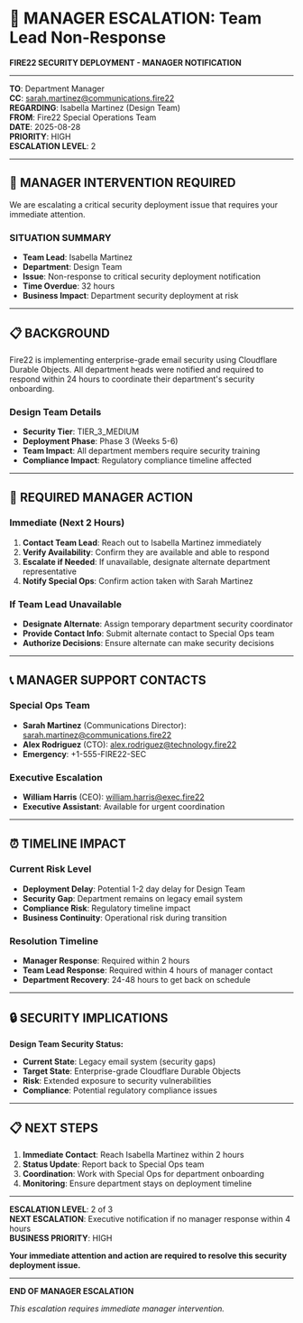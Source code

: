# 🚨 MANAGER ESCALATION: Team Lead Non-Response
**FIRE22 SECURITY DEPLOYMENT - MANAGER NOTIFICATION**

---

**TO**: Department Manager  
**CC**: sarah.martinez@communications.fire22  
**REGARDING**: Isabella Martinez (Design Team)  
**FROM**: Fire22 Special Operations Team  
**DATE**: 2025-08-28  
**PRIORITY**: HIGH  
**ESCALATION LEVEL**: 2  

---

## 🚨 **MANAGER INTERVENTION REQUIRED**

We are escalating a critical security deployment issue that requires your immediate attention.

### **SITUATION SUMMARY**
- **Team Lead**: Isabella Martinez
- **Department**: Design Team
- **Issue**: Non-response to critical security deployment notification
- **Time Overdue**: 32 hours
- **Business Impact**: Department security deployment at risk

---

## 📋 **BACKGROUND**

Fire22 is implementing enterprise-grade email security using Cloudflare Durable Objects. All department heads were notified and required to respond within 24 hours to coordinate their department's security onboarding.

### **Design Team Details**
- **Security Tier**: TIER_3_MEDIUM
- **Deployment Phase**: Phase 3 (Weeks 5-6)
- **Team Impact**: All department members require security training
- **Compliance Impact**: Regulatory compliance timeline affected

---

## 🎯 **REQUIRED MANAGER ACTION**

### **Immediate (Next 2 Hours)**
1. **Contact Team Lead**: Reach out to Isabella Martinez immediately
2. **Verify Availability**: Confirm they are available and able to respond
3. **Escalate if Needed**: If unavailable, designate alternate department representative
4. **Notify Special Ops**: Confirm action taken with Sarah Martinez

### **If Team Lead Unavailable**
- **Designate Alternate**: Assign temporary department security coordinator
- **Provide Contact Info**: Submit alternate contact to Special Ops team
- **Authorize Decisions**: Ensure alternate can make security decisions

---

## 📞 **MANAGER SUPPORT CONTACTS**

### **Special Ops Team**
- **Sarah Martinez** (Communications Director): sarah.martinez@communications.fire22
- **Alex Rodriguez** (CTO): alex.rodriguez@technology.fire22
- **Emergency**: +1-555-FIRE22-SEC

### **Executive Escalation**
- **William Harris** (CEO): william.harris@exec.fire22
- **Executive Assistant**: Available for urgent coordination

---

## ⏰ **TIMELINE IMPACT**

### **Current Risk Level**
- **Deployment Delay**: Potential 1-2 day delay for Design Team
- **Security Gap**: Department remains on legacy email system
- **Compliance Risk**: Regulatory timeline impact
- **Business Continuity**: Operational risk during transition

### **Resolution Timeline**
- **Manager Response**: Required within 2 hours
- **Team Lead Response**: Required within 4 hours of manager contact
- **Department Recovery**: 24-48 hours to get back on schedule

---

## 🔒 **SECURITY IMPLICATIONS**

**Design Team Security Status:**
- **Current State**: Legacy email system (security gaps)
- **Target State**: Enterprise-grade Cloudflare Durable Objects
- **Risk**: Extended exposure to security vulnerabilities
- **Compliance**: Potential regulatory compliance issues

---

## 📋 **NEXT STEPS**

1. **Immediate Contact**: Reach Isabella Martinez within 2 hours
2. **Status Update**: Report back to Special Ops team
3. **Coordination**: Work with Special Ops for department onboarding
4. **Monitoring**: Ensure department stays on deployment timeline

---

**ESCALATION LEVEL**: 2 of 3  
**NEXT ESCALATION**: Executive notification if no manager response within 4 hours  
**BUSINESS PRIORITY**: HIGH  

**Your immediate attention and action are required to resolve this security deployment issue.**

---

**END OF MANAGER ESCALATION**

*This escalation requires immediate manager intervention.*